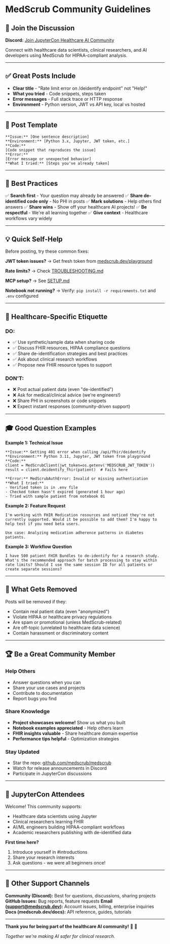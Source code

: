 # MedScrub Community Guidelines

## 💬 Join the Discussion

**Discord:** [Join JupyterCon Healthcare AI Community](https://discord.gg/MKF5V2C3)

Connect with healthcare data scientists, clinical researchers, and AI developers using MedScrub for HIPAA-compliant analysis.

---

## ✅ Great Posts Include

- **Clear title** - "Rate limit error on /deidentify endpoint" not "Help!"
- **What you tried** - Code snippets, steps taken
- **Error messages** - Full stack trace or HTTP response
- **Environment** - Python version, JWT vs API key, local vs hosted

---

## 📝 Post Template

```
**Issue:** [One sentence description]
**Environment:** [Python 3.x, Jupyter, JWT token, etc.]
**Code:**
[Code snippet that reproduces the issue]
**Error:**
[Error message or unexpected behavior]
**What I tried:** [Steps you've already taken]
```

---

## 🎯 Best Practices

✅ **Search first** - Your question may already be answered
✅ **Share de-identified code only** - No PHI in posts
✅ **Mark solutions** - Help others find answers
✅ **Share wins** - Show off your healthcare AI projects!
✅ **Be respectful** - We're all learning together
✅ **Give context** - Healthcare workflows vary widely

---

## 💡 Quick Self-Help

Before posting, try these common fixes:

**JWT token issues?**
→ Get fresh token from [medscrub.dev/playground](https://medscrub.dev/playground)

**Rate limits?**
→ Check [TROUBLESHOOTING.md](./TROUBLESHOOTING.md)

**MCP setup?**
→ See [SETUP.md](./SETUP.md)

**Notebook not running?**
→ Verify: `pip install -r requirements.txt` and `.env` configured

---

## 🏥 Healthcare-Specific Etiquette

### DO:
- ✅ Use synthetic/sample data when sharing code
- ✅ Discuss FHIR resources, HIPAA compliance questions
- ✅ Share de-identification strategies and best practices
- ✅ Ask about clinical research workflows
- ✅ Propose new FHIR resource types to support

### DON'T:
- ❌ Post actual patient data (even "de-identified")
- ❌ Ask for medical/clinical advice (we're engineers!)
- ❌ Share PHI in screenshots or code snippets
- ❌ Expect instant responses (community-driven support)

---

## 🎓 Good Question Examples

**Example 1: Technical Issue**
```
**Issue:** Getting 401 error when calling /api/fhir/deidentify
**Environment:** Python 3.11, Jupyter, JWT token from playground
**Code:**
client = MedScrubClient(jwt_token=os.getenv('MEDSCRUB_JWT_TOKEN'))
result = client.deidentify_fhir(patient)  # Fails here

**Error:** MedScrubAuthError: Invalid or missing authentication
**What I tried:**
- Verified token is in .env file
- Checked token hasn't expired (generated 1 hour ago)
- Tried with sample patient from notebook 01
```

**Example 2: Feature Request**
```
I'm working with FHIR Medication resources and noticed they're not
currently supported. Would it be possible to add them? I'm happy to
help test if you need beta users.

Use case: Analyzing medication adherence patterns in diabetes patients.
```

**Example 3: Workflow Question**
```
I have 500 patient FHIR Bundles to de-identify for a research study.
What's the recommended approach for batch processing to stay within
rate limits? Should I use the same session ID for all patients or
create separate sessions?
```

---

## 🚫 What Gets Removed

Posts will be removed if they:
- Contain real patient data (even "anonymized")
- Violate HIPAA or healthcare privacy regulations
- Are spam or promotional (unless MedScrub-related)
- Are off-topic (unrelated to healthcare data science)
- Contain harassment or discriminatory content

---

## 🏆 Be a Great Community Member

### Help Others
- Answer questions when you can
- Share your use cases and projects
- Contribute to documentation
- Report bugs you find

### Share Knowledge
- **Project showcases welcome!** Show us what you built
- **Notebook examples appreciated** - Help others learn
- **FHIR insights valuable** - Share healthcare domain expertise
- **Performance tips helpful** - Optimization strategies

### Stay Updated
- Star the repo: [github.com/medscrub/medscrub](https://github.com/medscrub/medscrub)
- Watch for release announcements in Discord
- Participate in JupyterCon discussions

---

## 🎯 JupyterCon Attendees

Welcome! This community supports:
- Healthcare data scientists using Jupyter
- Clinical researchers learning FHIR
- AI/ML engineers building HIPAA-compliant workflows
- Academic researchers publishing with de-identified data

**First time here?**
1. Introduce yourself in #introductions
2. Share your research interests
3. Ask questions - we were all beginners once!

---

## 📧 Other Support Channels

**Community (Discord):** Best for questions, discussions, sharing projects
**GitHub Issues:** Bug reports, feature requests
**Email (support@medscrub.dev):** Account issues, billing, enterprise inquiries
**Docs (medscrub.dev/docs):** API reference, guides, tutorials

---

**Thank you for being part of the healthcare AI community!** 🏥 🤖

*Together we're making AI safer for clinical research.*
